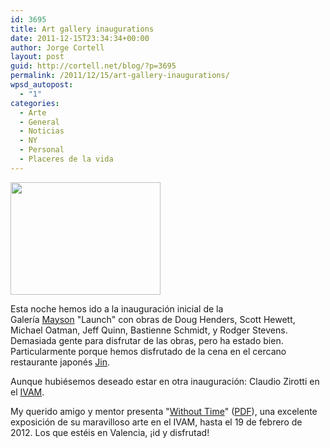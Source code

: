 ```yaml
---
id: 3695
title: Art gallery inaugurations
date: 2011-12-15T23:34:34+00:00
author: Jorge Cortell
layout: post
guid: http://cortell.net/blog/?p=3695
permalink: /2011/12/15/art-gallery-inaugurations/
wpsd_autopost:
  - "1"
categories:
  - Arte
  - General
  - Noticias
  - NY
  - Personal
  - Placeres de la vida
---
```

<img title="at Mayson" src="http://farm8.staticflickr.com/7011/6524135009_59166469ed_m.jpg" alt="" width="240" height="180" />

Esta noche hemos ido a la inauguración inicial de la Galería <a title="http://www.maysongallery.com/" href="http://www.maysongallery.com/" target="_blank">Mayson</a> "Launch" con obras de Doug Henders, Scott Hewett, Michael Oatman, Jeff Quinn, Bastienne Schmidt, y Rodger Stevens. Demasiada gente para disfrutar de las obras, pero ha estado bien. Particularmente porque hemos disfrutado de la cena en el cercano restaurante japonés <a title="JIN" href="http://jinrestaurantnyc.com/" target="_blank">Jin</a>.

Aunque hubiésemos deseado estar en otra inauguración: Claudio Zirotti en el <a title="IVAM" href="http://www.ivam.es/exposiciones/2881-claudio-zirotti-without-time" target="_blank">IVAM</a>.

My querido amigo y mentor presenta "<a title="http://www.ivam.es/catalogopdf/0588/#/1/" href="http://www.ivam.es/catalogopdf/0588/#/1/" target="_blank">Without Time</a>" (<a title="http://www.ivam.es/catalogopdf/0588/pubData/source/ZIROTTI.pdf" href="http://www.ivam.es/catalogopdf/0588/pubData/source/ZIROTTI.pdf" target="_blank">PDF</a>), una excelente exposición de su maravilloso arte en el IVAM, hasta el 19 de febrero de 2012. Los que estéis en Valencia, ¡id y disfrutad!
